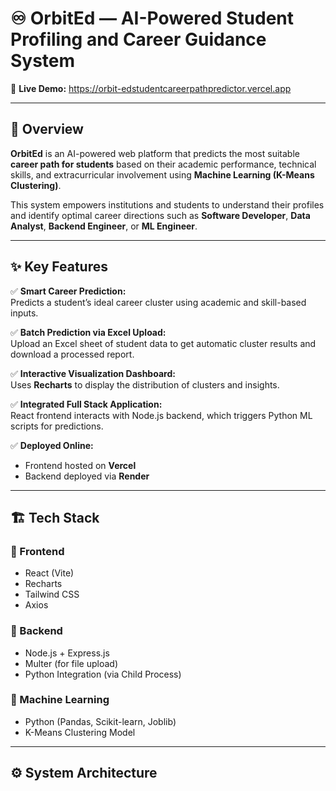 # ♾️ OrbitEd — AI-Powered Student Profiling and Career Guidance System

🚀 **Live Demo:** https://orbit-edstudentcareerpathpredictor.vercel.app 

---

## 🧠 Overview

**OrbitEd** is an AI-powered web platform that predicts the most suitable **career path for students** based on their academic performance, technical skills, and extracurricular involvement using **Machine Learning (K-Means Clustering)**.

This system empowers institutions and students to understand their profiles and identify optimal career directions such as **Software Developer**, **Data Analyst**, **Backend Engineer**, or **ML Engineer**.

---

## ✨ Key Features

✅ **Smart Career Prediction:**  
Predicts a student’s ideal career cluster using academic and skill-based inputs.  

✅ **Batch Prediction via Excel Upload:**  
Upload an Excel sheet of student data to get automatic cluster results and download a processed report.  

✅ **Interactive Visualization Dashboard:**  
Uses **Recharts** to display the distribution of clusters and insights.  

✅ **Integrated Full Stack Application:**  
React frontend interacts with Node.js backend, which triggers Python ML scripts for predictions.  

✅ **Deployed Online:**  
- Frontend hosted on **Vercel**  
- Backend deployed via **Render**

---

## 🏗️ Tech Stack

### 🔹 Frontend
- React (Vite)
- Recharts
- Tailwind CSS
- Axios  

### 🔹 Backend
- Node.js + Express.js
- Multer (for file upload)
- Python Integration (via Child Process)

### 🔹 Machine Learning
- Python (Pandas, Scikit-learn, Joblib)
- K-Means Clustering Model

---

## ⚙️ System Architecture

